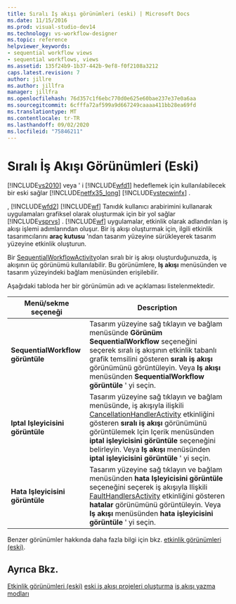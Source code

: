 ```yaml
---
title: Sıralı Iş akışı görünümleri (eski) | Microsoft Docs
ms.date: 11/15/2016
ms.prod: visual-studio-dev14
ms.technology: vs-workflow-designer
ms.topic: reference
helpviewer_keywords:
- sequential workflow views
- sequential workflows, views
ms.assetid: 135f24b9-1b37-442b-9ef8-f0f2108a3212
caps.latest.revision: 7
author: jillre
ms.author: jillfra
manager: jillfra
ms.openlocfilehash: 76d357c1f6ebc770d0e625e60bae237e37e0a6aa
ms.sourcegitcommit: 6cfffa72af599a9d667249caaaa411bb28ea69fd
ms.translationtype: MT
ms.contentlocale: tr-TR
ms.lasthandoff: 09/02/2020
ms.locfileid: "75846211"
---
```

# <a name="sequential-workflow-views-legacy"></a>Sıralı İş Akışı Görünümleri (Eski)
[!INCLUDE[vs2010](../includes/vs2010-md.md)] veya ' i [!INCLUDE[wfd1](../includes/wfd1-md.md)] hedeflemek için kullanılabilecek bir eski sağlar [!INCLUDE[netfx35_long](../includes/netfx35-long-md.md)] [!INCLUDE[vstecwinfx](../includes/vstecwinfx-md.md)] .

 , [!INCLUDE[wfd2](../includes/wfd2-md.md)] [!INCLUDE[wf](../includes/wf-md.md)] Tanıdık kullanıcı arabirimini kullanarak uygulamaları grafiksel olarak oluşturmak için bir yol sağlar [!INCLUDE[vsprvs](../includes/vsprvs-md.md)] . [!INCLUDE[wf](../includes/wf-md.md)] uygulamalar, etkinlik olarak adlandırılan iş akışı işlemi adımlarından oluşur. Bir iş akışı oluşturmak için, ilgili etkinlik tasarımcılarını **araç kutusu** 'ndan tasarım yüzeyine sürükleyerek tasarım yüzeyine etkinlik oluşturun.

 Bir [SequentialWorkflowActivity](https://msdn2.microsoft.com/library/system.workflow.activities.sequentialworkflowactivity.aspx)olan sıralı bir iş akışı oluşturduğunuzda, iş akışının üç görünümü kullanılabilir. Bu görünümlere, **Iş akışı** menüsünden ve tasarım yüzeyindeki bağlam menüsünden erişilebilir.

 Aşağıdaki tabloda her bir görünümün adı ve açıklaması listelenmektedir.

|Menü/sekme seçeneği|Description|
|----------------------|-----------------|
|**SequentialWorkflow görüntüle**|Tasarım yüzeyine sağ tıklayın ve bağlam menüsünde **Görünüm SequentialWorkflow** seçeneğini seçerek sıralı iş akışının etkinlik tabanlı grafik temsilini gösteren **sıralı iş akışı** görünümünü görüntüleyin. Veya **Iş akışı** menüsünden **SequentialWorkflow görüntüle** ' yi seçin.|
|**Iptal Işleyicisini görüntüle**|Tasarım yüzeyine sağ tıklayın ve bağlam menüsünde, iş akışıyla ilişkili [CancellationHandlerActivity](https://msdn2.microsoft.com/library/system.workflow.componentmodel.cancellationhandleractivity.aspx) etkinliğini gösteren **sıralı iş akışı** görünümünü görüntülemek Için Içerik menüsünden **iptal işleyicisini görüntüle** seçeneğini belirleyin. Veya **Iş akışı** menüsünden **iptal işleyicisini görüntüle** ' yi seçin.|
|**Hata Işleyicisini görüntüle**|Tasarım yüzeyine sağ tıklayın ve bağlam menüsünden **hata Işleyicisini görüntüle** seçeneğini seçerek iş akışıyla Ilişkili [FaultHandlersActivity](https://msdn2.microsoft.com/library/system.workflow.componentmodel.faulthandlersactivity.aspx) etkinliğini gösteren **hatalar** görünümünü görüntüleyin. Veya **Iş akışı** menüsünden **hata işleyicisini görüntüle** ' yi seçin.|

 Benzer görünümler hakkında daha fazla bilgi için bkz. [etkinlik görünümleri (eski)](../workflow-designer/activity-views-legacy.md).

## <a name="see-also"></a>Ayrıca Bkz.
 [Etkinlik görünümleri (eski)](../workflow-designer/activity-views-legacy.md) [eski iş akışı projeleri oluşturma](../workflow-designer/creating-legacy-workflow-projects.md) [iş akışı yazma modları](https://msdn2.microsoft.com/library/bb628440.aspx)
